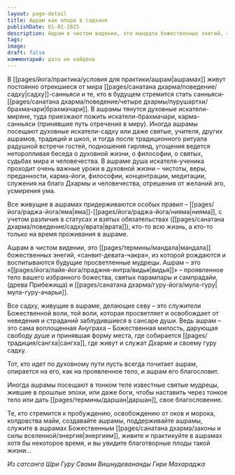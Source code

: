 ```yaml
---
layout: page-detail
title: Ашрам как опора в садхане
publishDate: 01-01-2025
description: Ашрам в чистом видении, это мандала божественных энегий, «санвит-девата-чакра», из которой рождаются и воспитываются будущие просветленные мудрецы. Ашрам – это «видья» – проявленное тело вашего избранного божества, святых парампары и сампрадайи, (древа Прибежища) и мула-гуру-ачарьи.
tags: 
image: 
draft: false
комментарий: дата не найдена
---
```

В [[pages/йога/практика/условия для практики/ашрам|ашрамах]] живут постоянно отрекшиеся от мира [[pages/санатана дхарма/поведение/садху|садху]]-санньяси и те, кто в будущем стремится стать санньяси-[[pages/санатана дхарма/поведение/четыре дхармы/пурушартхи/брахмачари|брахмачари]]. В ашрамы тянутся духовные искатели-миряне, туда приезжают пожить искатели-брахмачари, карма-санньяси (принявшие путь отречения в миру). Иногда ашрамы посещают духовные искатели-садху или даже святые, учителя, других ашрамов, традиций и школ, и тогда после традиционного ритуала радушной встречи гостей, подношения гирлянд, угощения ведется неторопливая беседа о духовной жизни, о философии, о святых, судьбах мира и человечества. В ашраме душа искателя-ученика проходит очень важные уроки в духовной жизни – чистоты, веры, преданности, карма-йоги, философии, концентрации, медитации, служения на благо Дхармы и человечества, отрешения от желаний эго, усмирения ума.

 Все живущие в ашрамах придерживаются особых правил – [[pages/йога/раджа-йога/яма|яма]]-[[pages/йога/раджа-йога/нияма|нияма]], с учетом различия в статусах и взятых обязательствах ([[pages/санатана дхарма/поведение/садху/врата|врата]]), кто-то всю жизнь, а кто-то только на время проживания в ашраме.

 Ашрам в чистом видении, это [[pages/термины/мандала|мандала]] божественных энегий, «санвит-девата-чакра», из которой рождаются и воспитываются будущие просветленные мудрецы. Ашрам – это «[[pages/йога/лайя-йога/праджня-янтра/видья|видья]]» – проявленное тело вашего избранного божества, святых парампары и сампрадайи, (древа Прибежища) и [[pages/санатана дхарма/гуру-йога/мула-гуру|мула-гуру-ачарьи]].

 Все садху, живущие в ашраме, делающие севу – это служители Божественной воли, той воли, которая просветляет и освобождает от неведения и страданий заблудившиеся в сансаре души. Ведь ашрам – это сама воплощенная Ануграха – Божественная милость, дарующая свободу душе и принявшая форму места, где собирается [[pages/традиция/сангха|сангха]], где живут и служат Дхарме и своему гуру садху.

 Тот, кто идет по духовному пути пусть всегда почитает ашрам, опирается на его, как на проявленное тело, и ашрам его благословит.

 Иногда ашрамы посещают в тонком теле известные святые мудрецы, жившие в прошлые эпохи, или даже боги, чтобы наставить через тонкое тело или дать [[pages/термины/даршан|даршан]], свое благословение.

 Те, кто стремится к пробуждению, освобождению от оков и морока, колдовства майи, создавайте ашрамы, поддерживайте ашрамы, служите в ашрамах Божественным [[pages/санатана дхарма/законы и силы вселенной/энергия|энергиям]], живите и практикуйте в ашрамах хотя бы некоторое время, и вы увидите благотворные плоды такой жизни...

*Из сатсанга Шри Гуру Свами Вишнудевананды Гири Махараджа*